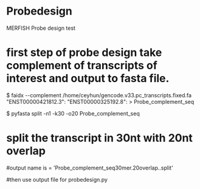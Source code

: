 # Probedesign
MERFISH Probe design test

# first step of probe design take complement of transcripts of interest and output to fasta file. 
 
$ faidx --complement /home/ceyhun/gencode.v33.pc_transcripts.fixed.fa "ENST00000421812.3": "ENST00000325192.8": > Probe_complement_seq

$ pyfasta split -n1 -k30 -o20 Probe_complement_seq
# split the transcript in 30nt with 20nt overlap 
#output name is = 'Probe_complement_seq30mer.20overlap..split'

#then use output file for probedesign.py 
